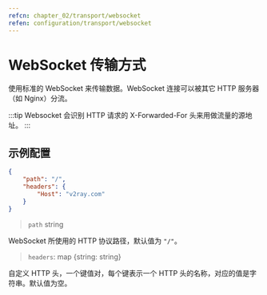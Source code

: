 ```yaml
---
refcn: chapter_02/transport/websocket
refen: configuration/transport/websocket
---
```


# WebSocket 传输方式

使用标准的 WebSocket 来传输数据。WebSocket 连接可以被其它 HTTP 服务器（如 Nginx）分流。

:::tip
Websocket 会识别 HTTP 请求的 X-Forwarded-For 头来用做流量的源地址。
:::

## 示例配置

```json
{
    "path": "/",
    "headers": {
        "Host": "v2ray.com"
    }
}
```

> `path` string

WebSocket 所使用的 HTTP 协议路径，默认值为 `"/"`。

> `headers`: map \{string: string\}

自定义 HTTP 头，一个键值对，每个键表示一个 HTTP 头的名称，对应的值是字符串。默认值为空。
